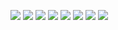 ![](https://lifted.crd.co/assets/images/image14.gif?v=31ed8813)
![](https://files.catbox.moe/6xl536.webp)
![](https://files.catbox.moe/nhjbk5.png)
![](https://files.catbox.moe/d2wgkv.jpeg)
![](https://files.catbox.moe/mtpmh0.png)
![](https://files.catbox.moe/jo54uh.webp)
![](https://files.catbox.moe/i6jrbi.png)
![](https://files.catbox.moe/1vdpfx.png)
